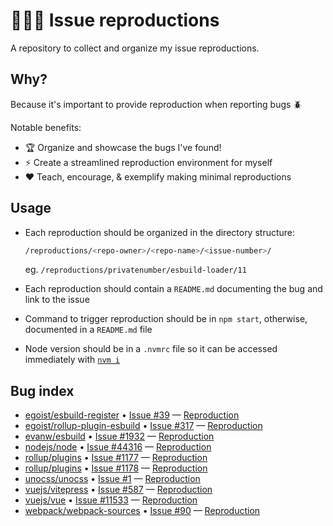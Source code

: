 # 🐞🐛🐜 Issue reproductions

A repository to collect and organize my issue reproductions.

## Why?
Because it's important to provide reproduction when reporting bugs 🪲

Notable benefits:
- 🏆 Organize and showcase the bugs I've found!
- ⚡️ Create a streamlined reproduction environment for myself
- ❤️ Teach, encourage, & exemplify making minimal reproductions

## Usage
- Each reproduction should be organized in the directory structure:
    ```sh
    /reproductions/<repo-owner>/<repo-name>/<issue-number>/
    ```
    eg. `/reproductions/privatenumber/esbuild-loader/11`

- Each reproduction should contain a `README.md` documenting the bug and link to the issue
- Command to trigger reproduction should be in `npm start`, otherwise, documented in a `README.md` file
- Node version should be in a `.nvmrc` file so it can be accessed immediately with [`nvm i`](http://nvm.sh/)


## Bug index
<!-- bugIndex:start -->
- [egoist/esbuild-register](https://github.com/egoist/esbuild-register) • [Issue #39](https://github.com/egoist/esbuild-register/issues/39) — [Reproduction](reproductions/egoist/esbuild-register/39)
- [egoist/rollup-plugin-esbuild](https://github.com/egoist/rollup-plugin-esbuild) • [Issue #317](https://github.com/egoist/rollup-plugin-esbuild/issues/317) — [Reproduction](reproductions/egoist/rollup-plugin-esbuild/317)
- [evanw/esbuild](https://github.com/evanw/esbuild) • [Issue #1932](https://github.com/evanw/esbuild/issues/1932) — [Reproduction](reproductions/evanw/esbuild/1932)
- [nodejs/node](https://github.com/nodejs/node) • [Issue #44316](https://github.com/nodejs/node/issues/44316) — [Reproduction](reproductions/nodejs/node/44316)
- [rollup/plugins](https://github.com/rollup/plugins) • [Issue #1177](https://github.com/rollup/plugins/issues/1177) — [Reproduction](reproductions/rollup/plugins/1177)
- [rollup/plugins](https://github.com/rollup/plugins) • [Issue #1178](https://github.com/rollup/plugins/issues/1178) — [Reproduction](reproductions/rollup/plugins/1178)
- [unocss/unocss](https://github.com/unocss/unocss) • [Issue #1](https://github.com/unocss/unocss/issues/1) — [Reproduction](reproductions/unocss/unocss/1)
- [vuejs/vitepress](https://github.com/vuejs/vitepress) • [Issue #587](https://github.com/vuejs/vitepress/issues/587) — [Reproduction](reproductions/vuejs/vitepress/587)
- [vuejs/vue](https://github.com/vuejs/vue) • [Issue #11533](https://github.com/vuejs/vue/issues/11533) — [Reproduction](reproductions/vuejs/vue/11533)
- [webpack/webpack-sources](https://github.com/webpack/webpack-sources) • [Issue #90](https://github.com/webpack/webpack-sources/issues/90) — [Reproduction](reproductions/webpack/webpack-sources/90)
<!-- bugIndex:end -->
